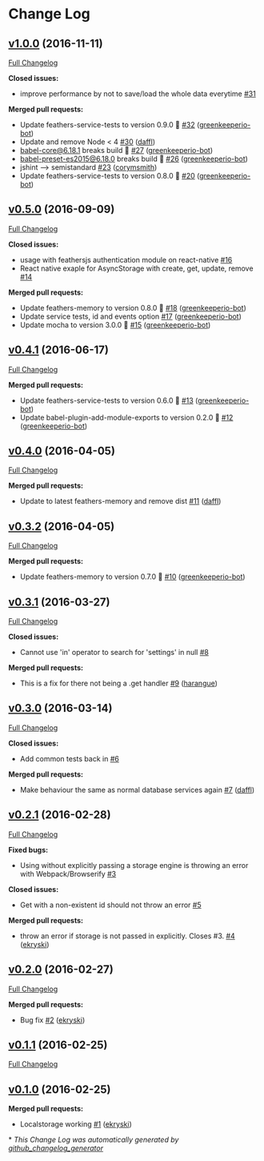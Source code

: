 # Change Log

## [v1.0.0](https://github.com/feathersjs/feathers-localstorage/tree/v1.0.0) (2016-11-11)
[Full Changelog](https://github.com/feathersjs/feathers-localstorage/compare/v0.5.0...v1.0.0)

**Closed issues:**

- improve performance by not to save/load the whole data everytime [\#31](https://github.com/feathersjs/feathers-localstorage/issues/31)

**Merged pull requests:**

- Update feathers-service-tests to version 0.9.0 🚀 [\#32](https://github.com/feathersjs/feathers-localstorage/pull/32) ([greenkeeperio-bot](https://github.com/greenkeeperio-bot))
- Update and remove Node \< 4 [\#30](https://github.com/feathersjs/feathers-localstorage/pull/30) ([daffl](https://github.com/daffl))
- babel-core@6.18.1 breaks build 🚨 [\#27](https://github.com/feathersjs/feathers-localstorage/pull/27) ([greenkeeperio-bot](https://github.com/greenkeeperio-bot))
- babel-preset-es2015@6.18.0 breaks build 🚨 [\#26](https://github.com/feathersjs/feathers-localstorage/pull/26) ([greenkeeperio-bot](https://github.com/greenkeeperio-bot))
- jshint —\> semistandard [\#23](https://github.com/feathersjs/feathers-localstorage/pull/23) ([corymsmith](https://github.com/corymsmith))
- Update feathers-service-tests to version 0.8.0 🚀 [\#20](https://github.com/feathersjs/feathers-localstorage/pull/20) ([greenkeeperio-bot](https://github.com/greenkeeperio-bot))

## [v0.5.0](https://github.com/feathersjs/feathers-localstorage/tree/v0.5.0) (2016-09-09)
[Full Changelog](https://github.com/feathersjs/feathers-localstorage/compare/v0.4.1...v0.5.0)

**Closed issues:**

- usage with feathersjs authentication module on react-native [\#16](https://github.com/feathersjs/feathers-localstorage/issues/16)
- React native exaple for AsyncStorage with create, get, update, remove [\#14](https://github.com/feathersjs/feathers-localstorage/issues/14)

**Merged pull requests:**

- Update feathers-memory to version 0.8.0 🚀 [\#18](https://github.com/feathersjs/feathers-localstorage/pull/18) ([greenkeeperio-bot](https://github.com/greenkeeperio-bot))
- Update service tests, id and events option [\#17](https://github.com/feathersjs/feathers-localstorage/pull/17) ([greenkeeperio-bot](https://github.com/greenkeeperio-bot))
- Update mocha to version 3.0.0 🚀 [\#15](https://github.com/feathersjs/feathers-localstorage/pull/15) ([greenkeeperio-bot](https://github.com/greenkeeperio-bot))

## [v0.4.1](https://github.com/feathersjs/feathers-localstorage/tree/v0.4.1) (2016-06-17)
[Full Changelog](https://github.com/feathersjs/feathers-localstorage/compare/v0.4.0...v0.4.1)

**Merged pull requests:**

- Update feathers-service-tests to version 0.6.0 🚀 [\#13](https://github.com/feathersjs/feathers-localstorage/pull/13) ([greenkeeperio-bot](https://github.com/greenkeeperio-bot))
- Update babel-plugin-add-module-exports to version 0.2.0 🚀 [\#12](https://github.com/feathersjs/feathers-localstorage/pull/12) ([greenkeeperio-bot](https://github.com/greenkeeperio-bot))

## [v0.4.0](https://github.com/feathersjs/feathers-localstorage/tree/v0.4.0) (2016-04-05)
[Full Changelog](https://github.com/feathersjs/feathers-localstorage/compare/v0.3.2...v0.4.0)

**Merged pull requests:**

- Update to latest feathers-memory and remove dist [\#11](https://github.com/feathersjs/feathers-localstorage/pull/11) ([daffl](https://github.com/daffl))

## [v0.3.2](https://github.com/feathersjs/feathers-localstorage/tree/v0.3.2) (2016-04-05)
[Full Changelog](https://github.com/feathersjs/feathers-localstorage/compare/v0.3.1...v0.3.2)

**Merged pull requests:**

- Update feathers-memory to version 0.7.0 🚀 [\#10](https://github.com/feathersjs/feathers-localstorage/pull/10) ([greenkeeperio-bot](https://github.com/greenkeeperio-bot))

## [v0.3.1](https://github.com/feathersjs/feathers-localstorage/tree/v0.3.1) (2016-03-27)
[Full Changelog](https://github.com/feathersjs/feathers-localstorage/compare/v0.3.0...v0.3.1)

**Closed issues:**

- Cannot use 'in' operator to search for 'settings' in null [\#8](https://github.com/feathersjs/feathers-localstorage/issues/8)

**Merged pull requests:**

- This is a fix for there not being a .get handler [\#9](https://github.com/feathersjs/feathers-localstorage/pull/9) ([harangue](https://github.com/harangue))

## [v0.3.0](https://github.com/feathersjs/feathers-localstorage/tree/v0.3.0) (2016-03-14)
[Full Changelog](https://github.com/feathersjs/feathers-localstorage/compare/v0.2.1...v0.3.0)

**Closed issues:**

- Add common tests back in [\#6](https://github.com/feathersjs/feathers-localstorage/issues/6)

**Merged pull requests:**

- Make behaviour the same as normal database services again [\#7](https://github.com/feathersjs/feathers-localstorage/pull/7) ([daffl](https://github.com/daffl))

## [v0.2.1](https://github.com/feathersjs/feathers-localstorage/tree/v0.2.1) (2016-02-28)
[Full Changelog](https://github.com/feathersjs/feathers-localstorage/compare/v0.2.0...v0.2.1)

**Fixed bugs:**

- Using without explicitly passing a storage engine is throwing an error with Webpack/Browserify [\#3](https://github.com/feathersjs/feathers-localstorage/issues/3)

**Closed issues:**

- Get with a non-existent id should not throw an error [\#5](https://github.com/feathersjs/feathers-localstorage/issues/5)

**Merged pull requests:**

- throw an error if storage is not passed in explicitly. Closes \#3. [\#4](https://github.com/feathersjs/feathers-localstorage/pull/4) ([ekryski](https://github.com/ekryski))

## [v0.2.0](https://github.com/feathersjs/feathers-localstorage/tree/v0.2.0) (2016-02-27)
[Full Changelog](https://github.com/feathersjs/feathers-localstorage/compare/v0.1.1...v0.2.0)

**Merged pull requests:**

- Bug fix [\#2](https://github.com/feathersjs/feathers-localstorage/pull/2) ([ekryski](https://github.com/ekryski))

## [v0.1.1](https://github.com/feathersjs/feathers-localstorage/tree/v0.1.1) (2016-02-25)
[Full Changelog](https://github.com/feathersjs/feathers-localstorage/compare/v0.1.0...v0.1.1)

## [v0.1.0](https://github.com/feathersjs/feathers-localstorage/tree/v0.1.0) (2016-02-25)
**Merged pull requests:**

- Localstorage working [\#1](https://github.com/feathersjs/feathers-localstorage/pull/1) ([ekryski](https://github.com/ekryski))



\* *This Change Log was automatically generated by [github_changelog_generator](https://github.com/skywinder/Github-Changelog-Generator)*